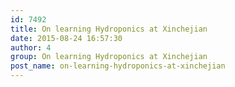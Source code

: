 ```yaml
---
id: 7492
title: On learning Hydroponics at Xinchejian
date: 2015-08-24 16:57:30
author: 4
group: On learning Hydroponics at Xinchejian
post_name: on-learning-hydroponics-at-xinchejian
---
```


